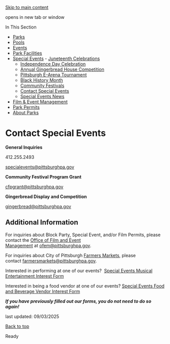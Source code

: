 [Skip to main content](https://www.pittsburghpa.gov/Recreation-Events/Special-Events/Contact-Special-Events#main-content)

opens in new tab or window

In This Section

- [Parks](https://www.pittsburghpa.gov/Recreation-Events/Parks)
- [Pools](https://www.pittsburghpa.gov/Recreation-Events/Pools)
- [Events](https://www.pittsburghpa.gov/Recreation-Events/Events)
- [Park Facilities](https://www.pittsburghpa.gov/Recreation-Events/Park-Facilities)
- [Special Events](https://www.pittsburghpa.gov/Recreation-Events/Special-Events)  - [Juneteenth Celebrations](https://www.pittsburghpa.gov/Recreation-Events/Special-Events/Juneteenth-Celebrations)
  - [Independence Day Celebration](https://www.pittsburghpa.gov/Recreation-Events/Special-Events/Independence-Day-Celebration)
  - [Annual Gingerbread House Competition](https://www.pittsburghpa.gov/Recreation-Events/Special-Events/Annual-Gingerbread-House-Competition)
  - [Pittsburgh E-Arena Tournament](https://www.pittsburghpa.gov/Recreation-Events/Special-Events/Pittsburgh-E-Arena-Tournament)
  - [Black History Month](https://www.pittsburghpa.gov/Recreation-Events/Special-Events/Black-History-Month)
  - [Community Festivals](https://www.pittsburghpa.gov/Recreation-Events/Special-Events/Community-Festivals)
  - [Contact Special Events](https://www.pittsburghpa.gov/Recreation-Events/Special-Events/Contact-Special-Events)
  - [Special Events News](https://www.pittsburghpa.gov/Recreation-Events/Special-Events/Special-Events-News)
- [Film & Event Management](https://www.pittsburghpa.gov/Recreation-Events/Film-Event-Management)
- [Park Permits](https://www.pittsburghpa.gov/Recreation-Events/Park-Permits)
- [About Parks](https://www.pittsburghpa.gov/Recreation-Events/About-Parks)

# Contact Special Events

**General Inquiries**

412.255.2493

[specialevents@pittsburghpa.gov](mailto:specialevents@pittsburghpa.gov)

**Community Festival Program Grant**

[cfpgrant@pittsburghpa.gov](mailto:cfpgrant@pittsburghpa.gov)

**Gingerbread Display and Competition**

[gingerbread@pittsburghpa.gov](mailto:gingerbread@pittsburghpa.gov)

## Additional Information

For inquiries about Block Party, Special Event, and/or Film Permits, please contact the [Office of Film and Event Management](https://www.pittsburghpa.gov/Recreation-Events/Film-Event-Management) at [ofem@pittsburghpa.gov](mailto:ofem@pittsburghpa.gov).

For inquiries about City of Pittsburgh [Farmers Markets](https://www.pittsburghpa.gov/Recreation-Events/Events/Farmers-Markets), please contact [farmersmarkets@pittsburghpa.gov](mailto:farmersmarkets@pittsburghpa.gov).

Interested in performing at one of our events?  [Special Events Musical Entertainment Interest Form](https://forms.office.com/pages/responsepage.aspx?id=F3n09QTJaEORINMnzxdVkRS9KfyBSTxNujPUncL6EDlUNTY2MlNBS0dTT05GOFM5WVA4NUEzSk44Ui4u)

Interested in being a food vendor at one of our events? [Special Events Food and Beverage Vendor Interest Form](https://forms.office.com/pages/responsepage.aspx?id=F3n09QTJaEORINMnzxdVkRS9KfyBSTxNujPUncL6EDlURU00WjVWQlc0TThXQTg5RkpXNzMwMTJWWC4u)

_**If you have previously filled out our forms, you do not need to do so again!**_

last updated: 09/03/2025

[Back to top](https://www.pittsburghpa.gov/Recreation-Events/Special-Events/Contact-Special-Events#body-top)

Ready
